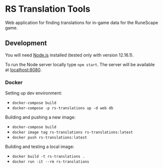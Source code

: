 # RS Translation Tools

Web application for finding translations for in-game data for the RuneScape game.


## Development

You will need [Node.js](https://nodejs.org) installed (tested only with version 12.16.1).

To run the Node server locally type `npm start`. The server will be available at [localhost:8080](http://localhost:8080).


### Docker

Setting up dev environment:
* `docker-compose build`
* `docker-compose -p rs-translations up -d web db`

Building and pushing a new image:
* `docker-compose build`
* `docker image tag rs-translations rs-translations:latest`
* `docker push rs-translations:latest`

Building and testing a local image:
* `docker build -t rs-translations .`
* `docker run -it --rm rs-translations`